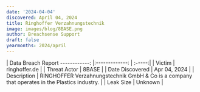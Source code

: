 ```yaml
---
date: '2024-04-04'
discovered: April 04, 2024
title: Ringhoffer Verzahnungstechnik
image: images/blog/8BASE.png
author: Breachsense Support
draft: false
yearmonths: 2024/april
---
```



| Data Breach Report
------------:     |:-------------:    | :-----:|
| Victim      | ringhoffer.de      | 
| Threat Actor      | 8BASE      | 
| Date Discovered      | Apr 04, 2024      | 
| Description      | RINGHOFFER Verzahnungstechnik GmbH & Co is a company that operates in the Plastics industry.      | 
| Leak Size      | Unknown      | 

